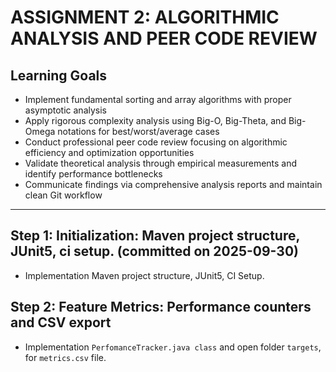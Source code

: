 # ASSIGNMENT 2: ALGORITHMIC ANALYSIS AND PEER CODE REVIEW

## Learning Goals
- Implement fundamental sorting and array algorithms with proper asymptotic analysis
- Apply rigorous complexity analysis using Big-O, Big-Theta, and Big-Omega notations for
  best/worst/average cases
- Conduct professional peer code review focusing on algorithmic efficiency and optimization
  opportunities
- Validate theoretical analysis through empirical measurements and identify performance bottlenecks
- Communicate findings via comprehensive analysis reports and maintain clean Git workflow

---

## Step 1: Initialization: Maven project structure, JUnit5, ci setup. (committed on 2025-09-30)

- Implementation Maven project structure, JUnit5, CI Setup.

## Step 2: Feature Metrics: Performance counters and CSV export

- Implementation `PerfomanceTracker.java class` and open folder `targets`, for `metrics.csv` file.